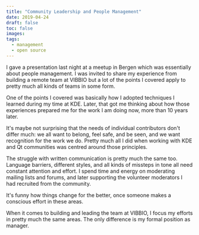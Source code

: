```yaml
---
title: "Community Leadership and People Management"
date: 2019-04-24
draft: false
toc: false
images:
tags:
  - management
  - open source
---
```


I gave a presentation last night at a meetup in Bergen which was essentially about people management. I was invited to share my experience from building a remote team at VIBBIO but a lot of the points I covered apply to pretty much all kinds of teams in some form.

One of the points I covered was basically how I adopted techniques I learned during my time at KDE. Later, that got me thinking about how those experiences prepared me for the work I am doing now, more than 10 years later.

It's maybe not surprising that the needs of individual contributors don't differ much: we all want to belong, feel safe, and be seen, and we want recognition for the work we do. Pretty much all I did when working with KDE and Qt communities was centred around those principles.

The struggle with written communication is pretty much the same too. Language barriers, different styles, and all kinds of missteps in tone all need constant attention and effort. I spend time and energy on moderating mailing lists and forums, and later supporting the volunteer moderators I had recruited from the community.

It's funny how things change for the better, once someone makes a conscious effort in these areas.

When it comes to building and leading the team at VIBBIO, I focus my efforts in pretty much the same areas. The only difference is my formal position as manager.
